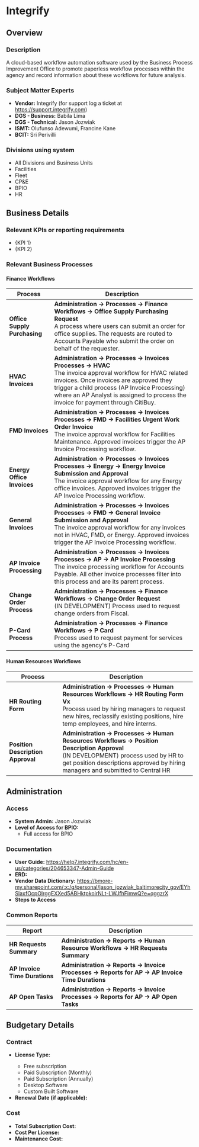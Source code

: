 # Integrify

## Overview

### Description
A cloud-based workflow automation software used by the Business Process Improvement Office to promote paperless workflow processes within the agency and record information about these workflows for future analysis.

### Subject Matter Experts
- **Vendor:** Integrify (for support log a ticket at https://support.integrify.com)
- **DGS - Business:** Babila Lima
- **DGS - Technical:** Jason Jozwiak
- **ISMT:** Olufunso Adewumi, Francine Kane
- **BCIT:** Sri Perivilli

### Divisions using system
- All Divisions and Business Units
- Facilities
- Fleet
- CP&E
- BPIO
- HR

## Business Details

### Relevant KPIs or reporting requirements
<This might be a question for the Business SME>

- {KPI 1}
- {KPI 2}

### Relevant Business Processes
<The goal of this is to provide examples of what operations this system supports>

#### Finance Workflows

|Process|Description|
|-------|-----------|
| **Office Supply Purchasing** | **Administration -> Processes -> Finance Workflows -> Office Supply Purchasing Request** <br/> A process where users can submit an order for office supplies. The requests are routed to Accounts Payable who submit the order on behalf of the requester.|
| **HVAC Invoices** | **Administration -> Processes -> Invoices Processes -> HVAC** <br/> The invoice approval workflow for HVAC related invoices. Once invoices are approved they trigger a child process (AP Invoice Processing) where an AP Analyst is assigned to process the invoice for payment through CitiBuy. |
| **FMD Invoices** | **Administration -> Processes -> Invoices Processes -> FMD -> Facilities Urgent Work Order Invoice** <br/> The invoice approval workflow for Facilities Maintenance. Approved invoices trigger the AP Invoice Processing workflow.|
| **Energy Office Invoices** | **Administration -> Processes -> Invoices Processes -> Energy -> Energy Invoice Submission and Approval** <br/> The invoice approval workflow for any Energy office invoices. Approved invoices trigger the AP Invoice Processing workflow. |
| **General Invoices** | **Administration -> Processes -> Invoices Processes -> FMD -> General Invoice Submission and Approval** <br/> The invoice approval workflow for any invoices not in HVAC, FMD, or Energy. Approved invoices trigger the AP Invoice Processing workflow. |
| **AP Invoice Processing** | **Administration -> Processes -> Invoices Processes -> AP -> AP Invoice Processing** <br/> The invoice processing workflow for Accounts Payable. All other invoice processes filter into this process and are its parent process. |
| **Change Order Process** | **Administration -> Processes -> Finance Workflows -> Change Order Request** <br/> (IN DEVELOPMENT) Process used to request change orders from Fiscal. |
| **P-Card Process** | **Administration -> Processes -> Finance Workflows -> P Card** <br/> Process used to request payment for services using the agency's P-Card |

#### Human Resources Workflows

|Process|Description|
|-------|-----------|
| **HR Routing Form** | **Administration -> Processes -> Human Resources Workflows -> HR Routing Form Vx** <br/> Process used by hiring managers to request new hires, reclassify existing positions, hire temp employees, and hire interns. |
| **Position Description Approval** | **Administration -> Processes -> Human Resources Workflows -> Position Description Approval** <br/> (IN DEVELOPMENT) process used by HR to get position descriptions approved by hiring managers and submitted to Central HR  |

## Administration

### Access
- **System Admin:** Jason Jozwiak
- **Level of Access for BPIO:**
    - Full access for BPIO

### Documentation
- **User Guide:** https://help7.integrify.com/hc/en-us/categories/204653347-Admin-Guide
- **ERD:** <link to ERD>
- **Vendor Data Dictionary:** https://bmore-my.sharepoint.com/:x:/g/personal/jason_jozwiak_baltimorecity_gov/EYhSlaxfOcpOlrggEXXed5ABHktpkoirNLt-LWJfhFimwQ?e=qggzrX
- **Steps to Access**

### Common Reports
|Report|Description|
|------|-----------|
|**HR Requests Summary**| **Administration -> Reports -> Human Resource Workflows -> HR Requests Summary**|
|**AP Invoice Time Durations**| **Administration -> Reports -> Invoice Processes -> Reports for AP -> AP Invoice Time Durations** |
|**AP Open Tasks**| **Administration -> Reports -> Invoice Processes -> Reports for AP -> AP Open Tasks** |

## Budgetary Details

### Contract
- **License Type:** <Choose an option below>
    - Free subscription
    - Paid Subscription (Monthly)
    - Paid Subscription (Annually)
    - Desktop Software
    - Custom Built Software
- **Renewal Date (if applicable):**

### Cost
- **Total Subscription Cost:** <Annual Cost>
- **Cost Per License:** <Annual Cost>
- **Maintenance Cost:** <Estimated Cost>
